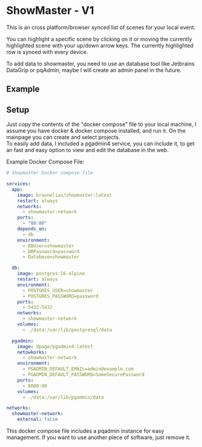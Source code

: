# ShowMaster - V1

This is an cross platform/browser synced list of scenes for your local event.  
  
You can highlight a specific scene by clicking on it or moving the currently highlighted scene with your up/down arrow keys. 
The currently highlighted row is synced with every device.  


To add data to showmaster, you need to use an database tool like Jetbrains DataGrip or pqAdmin, maybe I will create an admin panel in the future. 

## Example

## Setup
Just copy the contents of the "docker compose" file to your local machine, I assume you have docker & docker compose installed, and run it. On the mainpage you can create and select projects.  
To easily add data, I included a pgadmin4 service, you can include it, to get an fast and easy option to view and edit the database in the web.

Example Docker Compose File:
```yaml
# Showmaster Docker compose file

services:
  app:
    image: braunelias/showmaster:latest
    restart: always
    networks:
      - showmaster-network
    ports:
      - "80:80"
    depends_on:
      - db
    environment:
      - DBUser=showmaster
      - DBPassword=password
      - Database=showmaster

  db:
    image: postgres:16-alpine
    restart: always
    environment:
      - POSTGRES_USER=showmaster
      - POSTGRES_PASSWORD=password
    ports:
      - 5432:5432
    networks:
      - showmaster-network
    volumes:
      - ./data:/var/lib/postgresql/data

  pgadmin:
    image: dpage/pgadmin4:latest
    netowkorks:
      - showmaster-network
    environment:
      - PGADMIN_DEFAULT_EMAIL=admin@example.com
      - PGADMIN_DEFAULT_PASSWORD=SomeSecurePassword
    ports:
      - 8080:80
    volumes:
      - ./data:/var/lib/pgadmin/data

networks:
  showmaster-network:
    external: false

```

This docker compose file includes a pqadmin instance for easy management. If you want to use another piece of software, just remove it.
